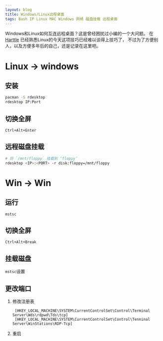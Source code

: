 ```yaml
---
layout: blog
title: Windows/Linux远程桌面
tags: Bash IP Linux MAC Windows 网络 磁盘挂载 远程桌面
---
```


Windows和Linux如何互连远程桌面？这是曾经困扰过小编的一个大问题。
在 [Harttle][harttle] 已经熟悉Linux的今天这项技巧已经难以谈得上技巧了，
不过为了方便别人，以及方便多年后的自己，还是记录在这里吧。

<!--more-->

# Linux -> windows

## 安装

```bash
pacman -S rdesktop
rdesktop IP:Port
```

## 切换全屏

`Ctrl+Alt+Enter`

## 远程磁盘挂载

```bash
# 将 `/mnt/floppy` 挂载到 ‘floppy’
rdesktop <IP>:<PORT> -r disk:floppy=/mnt/floppy   
```

# Win -> Win


## 运行

`mstsc`

## 切换全屏

`Ctrl+Alt+Break`

## 挂载磁盘

`mstsc`设置

## 更改端口

1. 修改注册表

		[HKEY_LOCAL_MACHINE\SYSTEM\CurrentControlSet\Control\Terminal Server\Wds\rdpwd\Tds\tcp]
		[HKEY_LOCAL_MACHINE\SYSTEM\CurrentControlSet\Control\Tenninal Server\WinStations\RDP-Tcp]
		
3. 重启

[harttle]: https://harttle.land
